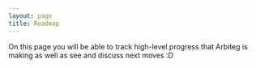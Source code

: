 ```yaml
---
layout: page
title: Roadmap
---
```


On this page you will be able to track high-level progress that Arbiteg is making
as well as see and discuss next moves :D
